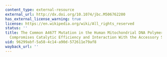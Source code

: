 ```yaml
---
content_type: external-resource
external_url: http://dx.doi.org/10.1074/jbc.M506762200
has_external_license_warning: true
license: https://en.wikipedia.org/wiki/All_rights_reserved
status: ''
title: The Common A467T Mutation in the Human Mitochondrial DNA Polymerase (POLG)
  Compromises Catalytic Efficiency and Interaction With the Accessory Subunit
uid: 96299abf-5a58-4c14-a90d-572611e79af8
wayback_url: ''
---
```

